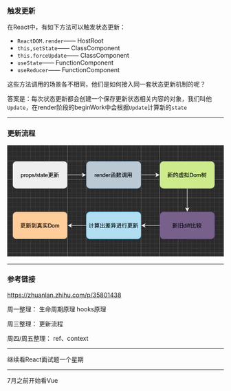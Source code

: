 ### 触发更新
在React中，有如下方法可以触发状态更新：
+ `ReactDOM.render`—— HostRoot
+ `this,setState`—— ClassComponent
+ `this.forceUpdate`—— ClassComponent
+ `useState`—— FunctionComponent
+ `useReducer`—— FunctionComponent

这些方法调用的场景各不相同，他们是如何接入同一套状态更新机制的呢？

答案是：每次状态更新都会创建一个保存更新状态相关内容的对象，我们叫他`Update`，在render阶段的beginWork中会根据`Update`计算新的`state`

---

### 更新流程
![](https://raw.githubusercontent.com/superwtt/MyFileRepository/main/image/React/更新流程.png)

---

### 参考链接
https://zhuanlan.zhihu.com/p/35801438


周一整理：
生命周期原理
hooks原理

周三整理：
更新流程

周四/周五整理：
ref、context

---

继续看React面试题一个星期

---

7月之前开始看Vue

